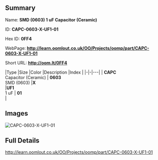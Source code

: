 

## Summary
 
Name: __SMD (0603) 1 uF Capacitor (Ceramic)__

ID: __CAPC-0603-X-UF1-01__

Hex ID: __0FF4__

WebPage: __http://learn.oomlout.co.uk/OO/Projects/oomp/part/CAPC-0603-X-UF1-01__

Short URL: __http://oom.lt/0FF4__


|Type   |Size   |Color   |Description   |Index   |
|-|-|---|
| __CAPC__ <br>Capacitor (Ceramic)  | __0603__<br>SMD (0603)   |__X__<br>    |__UF1__<br>1 uF    | __01__<br>  |


## Images
![CAPC-0603-X-UF1-01](http://oomlout.com/oomp-gen/parts/CAPC-0603-X-UF1-01/CAPC-0603-X-UF1-01_420.jpg)

## Full Details

 http://learn.oomlout.co.uk/OO/Projects/oomp/part/CAPC-0603-X-UF1-01

